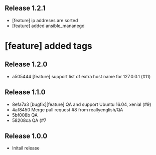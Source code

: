 ## Release 1.2.1

* [feature] ip addreses are sorted
* [feature] added ansible_mananegd 
# [feature] added tags

## Release 1.2.0

* a505444 [feature] support list of extra host name for 127.0.0.1 (#11)

## Release 1.1.0

* 8efa7a3 [bugfix][feature] QA and support Ubuntu 16.04, xenial (#9)
* 4af8450 Merge pull request #8 from reallyenglish/QA
* 5bf008b QA
* 58208ca QA (#7

## Release 1.0.0

* Initail release
